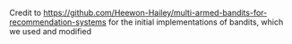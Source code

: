 Credit to https://github.com/Heewon-Hailey/multi-armed-bandits-for-recommendation-systems for the initial implementations of bandits, which we used and modified
